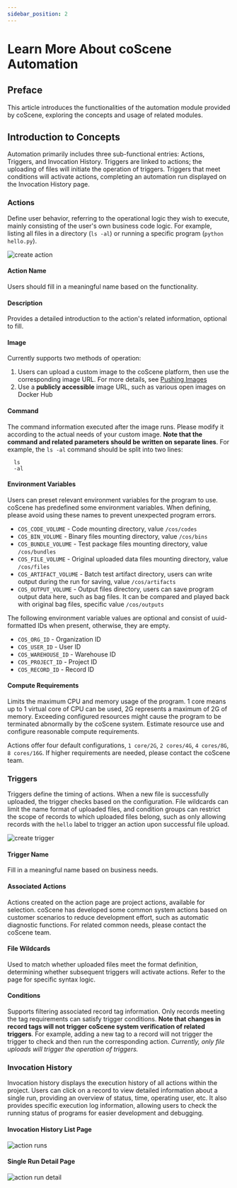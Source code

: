 ```yaml
---
sidebar_position: 2
---
```


# Learn More About coScene Automation

## Preface

This article introduces the functionalities of the automation module provided by coScene, exploring the concepts and usage of related modules.

## Introduction to Concepts

Automation primarily includes three sub-functional entries: Actions, Triggers, and Invocation History. Triggers are linked to actions; the uploading of files will initiate the operation of triggers. Triggers that meet conditions will activate actions, completing an automation run displayed on the Invocation History page.

### Actions

Define user behavior, referring to the operational logic they wish to execute, mainly consisting of the user's own business code logic. For example, listing all files in a directory (`ls -al`) or running a specific program (`python hello.py`).

![create action](./img/action-create-action.png)

#### Action Name

Users should fill in a meaningful name based on the functionality.

#### Description

Provides a detailed introduction to the action's related information, optional to fill.

#### Image

Currently supports two methods of operation:

1. Users can upload a custom image to the coScene platform, then use the corresponding image URL. For more details, see [Pushing Images](https://docs.coscene.cn/docs/recipes/regression/image-management#2-%E6%8E%A8%E9%80%81%E9%95%9C%E5%83%8F)
2. Use a **publicly accessible** image URL, such as various open images on Docker Hub

#### Command

The command information executed after the image runs. Please modify it according to the actual needs of your custom image. **Note that the command and related parameters should be written on separate lines**. For example, the `ls -al` command should be split into two lines:

```
  ls
  -al
```

#### Environment Variables

Users can preset relevant environment variables for the program to use. coScene has predefined some environment variables. When defining, please avoid using these names to prevent unexpected program errors.

- `COS_CODE_VOLUME` - Code mounting directory, value `/cos/codes`
- `COS_BIN_VOLUME` - Binary files mounting directory, value `/cos/bins`
- `COS_BUNDLE_VOLUME` - Test package files mounting directory, value `/cos/bundles`
- `COS_FILE_VOLUME` - Original uploaded data files mounting directory, value `/cos/files`
- `COS_ARTIFACT_VOLUME` - Batch test artifact directory, users can write output during the run for saving, value `/cos/artifacts`
- `COS_OUTPUT_VOLUME` - Output files directory, users can save program output data here, such as bag files. It can be compared and played back with original bag files, specific value `/cos/outputs`

The following environment variable values are optional and consist of uuid-formatted IDs when present, otherwise, they are empty.

- `COS_ORG_ID` - Organization ID
- `COS_USER_ID` - User ID
- `COS_WAREHOUSE_ID` - Warehouse ID
- `COS_PROJECT_ID` - Project ID
- `COS_RECORD_ID` - Record ID

#### Compute Requirements

Limits the maximum CPU and memory usage of the program. 1 core means up to 1 virtual core of CPU can be used, 2G represents a maximum of 2G of memory. Exceeding configured resources might cause the program to be terminated abnormally by the coScene system. Estimate resource use and configure reasonable compute requirements.

Actions offer four default configurations, `1 core/2G`, `2 cores/4G`, `4 cores/8G`, `8 cores/16G`. If higher requirements are needed, please contact the coScene team.

### Triggers

Triggers define the timing of actions. When a new file is successfully uploaded, the trigger checks based on the configuration. File wildcards can limit the name format of uploaded files, and condition groups can restrict the scope of records to which uploaded files belong, such as only allowing records with the `hello` label to trigger an action upon successful file upload.

![create trigger](./img/action-create-trigger.png)

#### Trigger Name

Fill in a meaningful name based on business needs.

#### Associated Actions

Actions created on the action page are project actions, available for selection. coScene has developed some common system actions based on customer scenarios to reduce development effort, such as automatic diagnostic functions. For related common needs, please contact the coScene team.

#### File Wildcards

Used to match whether uploaded files meet the format definition, determining whether subsequent triggers will activate actions. Refer to the page for specific syntax logic.

#### Conditions

Supports filtering associated record tag information. Only records meeting the tag requirements can satisfy trigger conditions. **Note that changes in record tags will not trigger coScene system verification of related triggers**. For example, adding a new tag to a record will not trigger the trigger to check and then run the corresponding action. _Currently, only file uploads will trigger the operation of triggers._

### Invocation History

Invocation history displays the execution history of all actions within the project. Users can click on a record to view detailed information about a single run, providing an overview of status, time, operating user, etc. It also provides specific execution log information, allowing users to check the running status of programs for easier development and debugging.

#### Invocation History List Page

![action runs](./img/action-runs.png)

#### Single Run Detail Page

![action run detail](./img/action-run-detail.png)
